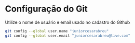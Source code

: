 Configuração do Git
==============================

Utilize o nome de usuário e email usado no cadastro do Github

```sh
git config --global user.name "juniorcesarabreu"
git config --global user.email "juniorcesarabreu@live.com"
```
